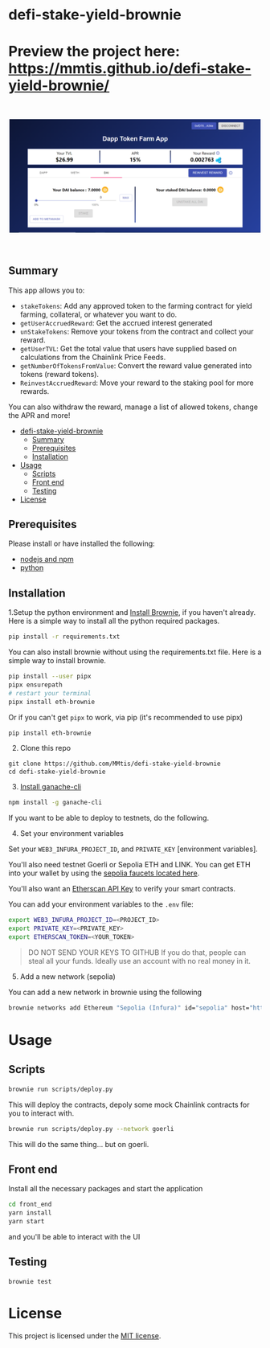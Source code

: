 # defi-stake-yield-brownie

# Preview the project here: https://mmtis.github.io/defi-stake-yield-brownie/

<br/>
<p align="center">
<a href="https://mmtis.github.io/defi-stake-yield-brownie/" target="_blank">
<img src="./web-image.png" width="500" alt="Dapp Token Farm App">
</a>
</p>
<br/>

## Summary 
This app allows you to:

- `stakeTokens`: Add any approved token to the farming contract for yield farming, collateral, or whatever you want to do.
- `getUserAccruedReward`: Get the accrued interest generated
- `unStakeTokens`: Remove your tokens from the contract and collect your reward.
- `getUserTVL`: Get the total value that users have supplied based on calculations from the Chainlink Price Feeds. 
- `getNumberOfTokensFromValue`: Convert the reward value generated into tokens (reward tokens).
- `ReinvestAccruedReward`: Move your reward to the staking pool for more rewards.

You can also withdraw the reward, manage a list of allowed tokens, change the APR and more!

- [defi-stake-yield-brownie](#defi-stake-yield-brownie)
  - [Summary](#summary)
  - [Prerequisites](#prerequisites)
  - [Installation](#installation)
- [Usage](#useage)
  - [Scripts](#scripts)
  - [Front end](#front-end)
  - [Testing](#testing)
- [License](#license)

## Prerequisites

Please install or have installed the following:

- [nodejs and npm](https://nodejs.org/en/download/)
- [python](https://www.python.org/downloads/)
## Installation

1.Setup the python environment and [Install Brownie](https://eth-brownie.readthedocs.io/en/stable/install.html), if you haven't already. Here is a simple way to install all the python required packages.

```bash
pip install -r requirements.txt
```

You can also install brownie without using the requirements.txt file. Here is a simple way to install brownie.
```bash
pip install --user pipx
pipx ensurepath
# restart your terminal
pipx install eth-brownie
```
Or if you can't get `pipx` to work, via pip (it's recommended to use pipx)
```bash
pip install eth-brownie
```

2. Clone this repo
```
git clone https://github.com/MMtis/defi-stake-yield-brownie
cd defi-stake-yield-brownie
```

3. [Install ganache-cli](https://www.npmjs.com/package/ganache-cli)

```bash
npm install -g ganache-cli
```

If you want to be able to deploy to testnets, do the following. 

4. Set your environment variables

Set your `WEB3_INFURA_PROJECT_ID`, and `PRIVATE_KEY` [environment variables]. 

You'll also need testnet Goerli or Sepolia ETH and LINK. You can get ETH into your wallet by using the [sepolia faucets located here](https://sepoliafaucet.com/).

You'll also want an [Etherscan API Key](https://etherscan.io/apis) to verify your smart contracts. 

You can add your environment variables to the `.env` file:
```bash
export WEB3_INFURA_PROJECT_ID=<PROJECT_ID>
export PRIVATE_KEY=<PRIVATE_KEY>
export ETHERSCAN_TOKEN=<YOUR_TOKEN>
```
> DO NOT SEND YOUR KEYS TO GITHUB
> If you do that, people can steal all your funds. Ideally use an account with no real money in it.

5. Add a new network (sepolia)

You can add a new network in brownie using the following
```bash
brownie networks add Ethereum "Sepolia (Infura)" id="sepolia" host="https://sepolia.infura.io/v3/<YOUR_INFURA_PROJECT_ID>" chainid=11155111 explorer="https://api-sepolia.etherscan.io/api?apikey=<ETHERSCAN_YOUR_TOKEN>"
```

# Usage

## Scripts

```bash
brownie run scripts/deploy.py
```
This will deploy the contracts, depoly some mock Chainlink contracts for you to interact with.
```bash
brownie run scripts/deploy.py --network goerli
```
This will do the same thing... but on goerli.

## Front end
Install all the necessary packages and start the application
```bash
cd front_end
yarn install
yarn start
```
and you'll be able to interact with the UI

## Testing

```
brownie test
```

# License

This project is licensed under the [MIT license](LICENSE).